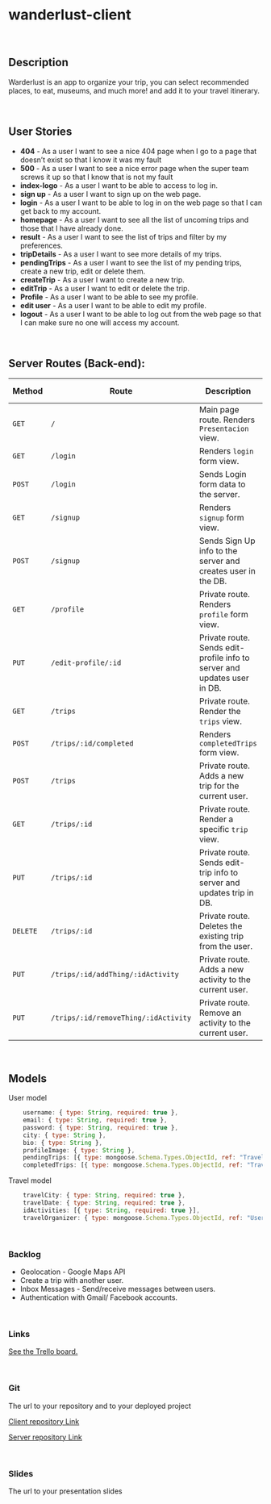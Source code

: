 # wanderlust-client


<br>


## Description

Warderlust is an app to organize your trip, you can select recommended places, to eat, museums, and much more! and add it to your travel itinerary.



<br>

## User Stories

- **404** - As a user I want to see a nice 404 page when I go to a page that doesn’t exist so that I know it was my fault
- **500** - As a user I want to see a nice error page when the super team screws it up so that I know that is not my fault
- **index-logo** - As a user I want to be able to access to log in. 
- **sign up** - As a user I want to sign up on the web page.
- **login** - As a user I want to be able to log in on the web page so that I can get back to my account.
- **homepage** - As a user I want to see all the list of uncoming trips and those that I have already done.
- **result** - As a user I want to see the list of trips and filter by my preferences.
- **tripDetails** - As a user I want to see more details of my trips.
- **pendingTrips** - As a user I want to see the list of my pending trips, create a new trip, edit or delete them.
- **createTrip** - As a user I want to create a new trip.
- **editTrip** - As a user I want to edit or delete the trip.
- **Profile** - As a user I want to be able to see my profile.
- **edit user** - As a user I want to be able to edit my profile.
- **logout** - As a user I want to be able to log out from the web page so that I can make sure no one will access my account.

<br>


## Server Routes (Back-end):



| **Method** | **Route**                          | **Description**                                              | Request  - Body                                          |
| ---------- | ---------------------------------- | ------------------------------------------------------------ | -------------------------------------------------------- |
| `GET`      | `/`                                | Main page route.  Renders `Presentacion` view.               |                                                          |
| `GET`      | `/login`                           | Renders `login` form view.                                   |                                                          |
| `POST`     | `/login`                           | Sends Login form data to the server.                         | { email, password }                                      |
| `GET`      | `/signup`                          | Renders `signup` form view.                                  |                                                          |
| `POST`     | `/signup`                          | Sends Sign Up info to the server and creates user in the DB. | { name, email, password }                                |
| `GET`      | `/profile`                         | Private route. Renders `profile` form view.                  |                                                          |
| `PUT`      | `/edit-profile/:id`                | Private route. Sends edit-profile info to server and updates user in DB. | { bio, city }                                |
| `GET`      | `/trips`                           | Private route. Render the `trips` view.                      |                                                          |
| `POST`     | `/trips/:id/completed`             | Renders `completedTrips` form view.                          |                                                          |
| `POST`     | `/trips`                           | Private route. Adds a new trip for the current user.         |  {travelCity, travelDate}                                |
| `GET`      | `/trips/:id`                       | Private route. Render a specific `trip` view.                |                                                          |
| `PUT`      | `/trips/:id`                       |  Private route. Sends edit-trip info to server and updates trip in DB.|  { travelCity, travelDate }                     |
| `DELETE`   | `/trips/:id`                       | Private route. Deletes the existing trip from the user.      |                                                          |
| `PUT`      | `/trips/:id/addThing/:idActivity`  | Private route. Adds a new activity to the current user.      |                                                          |
| `PUT`      | `/trips/:id/removeThing/:idActivity`| Private route. Remove an activity to the current user.      |                                                          |





<br>

## Models

User model

```javascript
    username: { type: String, required: true },
    email: { type: String, required: true },
    password: { type: String, required: true },
    city: { type: String },
    bio: { type: String },
    profileImage: { type: String },
    pendingTrips: [{ type: mongoose.Schema.Types.ObjectId, ref: "Travels" }],
    completedTrips: [{ type: mongoose.Schema.Types.ObjectId, ref: "Travels" }]

```
Travel model

```javascript
    travelCity: { type: String, required: true },
    travelDate: { type: String, required: true },
    idActivities: [{ type: String, required: true }],
    travelOrganizer: { type: mongoose.Schema.Types.ObjectId, ref: "User" } 
```

    

<br>


### Backlog
- Geolocation - Google Maps API
- Create a trip with another user.
- Inbox Messages - Send/receive messages between users.
- Authentication with Gmail/ Facebook accounts.


<br>

### Links

[See the Trello board.]( https://trello.com/b/aNiG6dZ7/wanderlust )

<br>

### Git

The url to your repository and to your deployed project

[Client repository Link](https://github.com/natiloresilva/wanderlust-client)

[Server repository Link](https://github.com/natiloresilva/wanderlust-server)

<br>

### Slides

The url to your presentation slides
